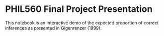 # PHIL560 Final Project Presentation

This notebook is an interactive demo of the expected proportion of correct inferences as presented in Gigenrenzer (1999).